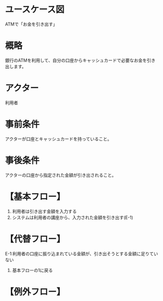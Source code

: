 # ユースケース図
ATMで「お金を引き出す」
# 概略
銀行のATMを利用して、自分の口座からキャッシュカードで必要なお金を引き出します。
# アクター
利用者
# 事前条件
アクターが口座とキャッシュカードを持っていること。
# 事後条件
アクターの口座から指定された金額が引き出されること。
# 【基本フロー】
1. 利用者は引き出す金額を入力する
2. システムは利用者の講座から、入力された金額を引き出す(E-1)
# 【代替フロー】
E-1:利用者の口座に振り込まれている金額が、引き出そうとする金額に足りていない
1. 基本フローの1に戻る
# 【例外フロー】